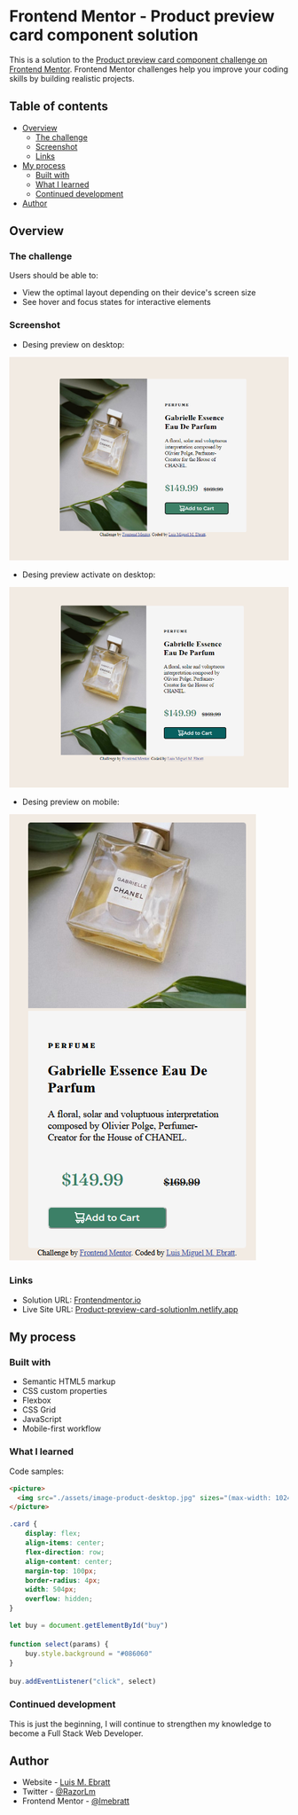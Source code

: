 # Frontend Mentor - Product preview card component solution

This is a solution to the [Product preview card component challenge on Frontend Mentor](https://www.frontendmentor.io/challenges/product-preview-card-component-GO7UmttRfa). Frontend Mentor challenges help you improve your coding skills by building realistic projects. 

## Table of contents

- [Overview](#overview)
  - [The challenge](#the-challenge)
  - [Screenshot](#screenshot)
  - [Links](#links)
- [My process](#my-process)
  - [Built with](#built-with)
  - [What I learned](#what-i-learned)
  - [Continued development](#continued-development)
- [Author](#author)

## Overview

### The challenge

Users should be able to:

- View the optimal layout depending on their device's screen size
- See hover and focus states for interactive elements

### Screenshot

- Desing preview on desktop:

![Desing preview on desktop](./desings/desing-desktop.png)

- Desing preview activate on desktop:

![Desing preview activate on desktop](./desings/desing-activate-desktop.png)

- Desing preview on mobile:

![Desing preview on mobile](./desings/mobile-desktop.png)

### Links

- Solution URL: [Frontendmentor.io](https://www.frontendmentor.io/challenges/product-preview-card-component-GO7UmttRfa/hub/product-preview-card-component-solution-WRWbC144bX)
- Live Site URL: [Product-preview-card-solutionlm.netlify.app](https://product-preview-card-solutionlm.netlify.app/)

## My process

### Built with

- Semantic HTML5 markup
- CSS custom properties
- Flexbox
- CSS Grid
- JavaScript
- Mobile-first workflow

### What I learned

Code samples:

```html
<picture>
  <img src="./assets/image-product-desktop.jpg" sizes="(max-width: 1024px) 100vw, 1024px" srcset="./assets/image-product-mobile.jpg 1035w, ./assets/image-product-desktop.jpg 1080w" alt="Parfum">
</picture>
```
```css
.card {
    display: flex;
    align-items: center;
    flex-direction: row;
    align-content: center;
    margin-top: 100px;
    border-radius: 4px;
    width: 504px;
    overflow: hidden;
}
```
```js
let buy = document.getElementById("buy")

function select(params) {
    buy.style.background = "#086060"
}

buy.addEventListener("click", select)
```

### Continued development

This is just the beginning, I will continue to strengthen my knowledge to become a Full Stack Web Developer.

## Author

- Website - [Luis M. Ebratt](https://lmebratt.github.io/)
- Twitter - [@RazorLm](https://twitter.com/RazorLm)
- Frontend Mentor - [@lmebratt](https://www.frontendmentor.io/profile/lmebratt)